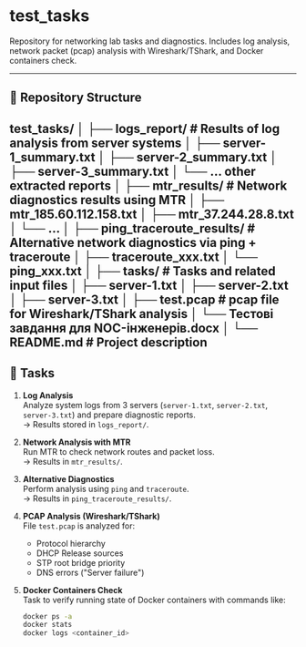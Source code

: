 # test_tasks

Repository for networking lab tasks and diagnostics.
Includes log analysis, network packet (pcap) analysis with Wireshark/TShark, and Docker containers check.

---

## 📂 Repository Structure
test_tasks/
│
├── logs_report/ # Results of log analysis from server systems
│ ├── server-1_summary.txt
│ ├── server-2_summary.txt
│ ├── server-3_summary.txt
│ └── ... other extracted reports
│
├── mtr_results/ # Network diagnostics results using MTR
│ ├── mtr_185.60.112.158.txt
│ ├── mtr_37.244.28.8.txt
│ └── ...
│
├── ping_traceroute_results/ # Alternative network diagnostics via ping + traceroute
│ ├── traceroute_xxx.txt
│ └── ping_xxx.txt
│
├── tasks/ # Tasks and related input files
│ ├── server-1.txt
│ ├── server-2.txt
│ ├── server-3.txt
│ ├── test.pcap # pcap file for Wireshark/TShark analysis
│ └── Тестові завдання для NOC-інженерів.docx
│
└── README.md # Project description
---
## 📝 Tasks

1. **Log Analysis**  
   Analyze system logs from 3 servers (`server-1.txt`, `server-2.txt`, `server-3.txt`) and prepare diagnostic reports.  
   → Results stored in `logs_report/`.

2. **Network Analysis with MTR**  
   Run MTR to check network routes and packet loss.  
   → Results in `mtr_results/`.

3. **Alternative Diagnostics**  
   Perform analysis using `ping` and `traceroute`.  
   → Results in `ping_traceroute_results/`.

4. **PCAP Analysis (Wireshark/TShark)**  
   File `test.pcap` is analyzed for:
   - Protocol hierarchy  
   - DHCP Release sources  
   - STP root bridge priority  
   - DNS errors ("Server failure")  

5. **Docker Containers Check**  
   Task to verify running state of Docker containers with commands like:
   ```bash
   docker ps -a
   docker stats
   docker logs <container_id>

